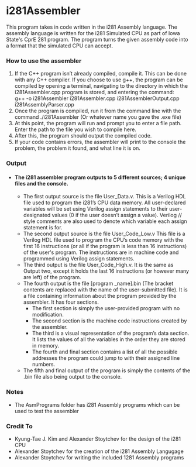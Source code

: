 # i281Assembler
This program takes in code written in the i281 Assembly language. The assembly language is written for the i281 Simulated CPU as part of Iowa State's CprE 281 program.
The program turns the given assembly code into a format that the simulated CPU can accept.

### How to use the assembler
1. If the C++  program isn’t already compiled, compile it. This can be done with any C++ compiler. If you choose to use g++, the program can be compiled by opening a terminal,  navigating to the directory in which the i281Assembler.cpp program is stored, and entering the command:  
  g++ -o i281Assembler i281Assembler.cpp i281AssemblerOutput.cpp i281AssemblyParser.cpp 
2. Once the program is compiled, run it from the command line with the command ./i281Assembler (Or whatever name you gave the .exe file)
3. At this point, the program will run and prompt you to enter a file path.  Enter the path to the file you wish to compile here.
4. After this, the program should output the compiled code.
5. If your code contains errors, the assembler will print to the console the problem, the problem it found, and what line it is on.


### Output
- #### The i281 assembler program outputs to 5 different sources; 4 unique files and the console. 
  - The first output source is the file User_Data.v. This is a Verilog HDL file used to program the i281’s CPU data memory. 
    All user-declared variables will be set using Verilog assign statements to their user-designated values (0 if the user doesn’t assign a value). 
    Verilog // style comments are also used to denote which variable each assign statement is for. 
  - The second output source is the file User_Code_Low.v This file is a Verilog HDL file used to program the CPU’s code memory with the first 16 instructions (or all if the program is less than 16 instructions) of the user's program. The instructions are in machine code and programmed using Verilog assign statements.
  - The third output is the file User_Code_High.v. It is the same as Output two, except it holds the last 16 instructions (or however many are left) of the program.
  - The fourth output is the file [program _name].bin (The bracket contents are  replaced with the name of the user-submitted file). It is a file containing information about the program provided by the assembler. It has four sections. 
    - The first section is simply the user-provided program with no modification. 
    - The second section is the machine code instructions created by the assembler.
    - The third is a visual representation of the program’s data section. It lists the values of all the variables in the order they are stored in memory.
    - The fourth and final section contains a list of all the possible addresses the program could jump to with their assigned line numbers.
  - The fifth and final output of the program is simply the contents of the .bin file also being output to the console.


### Notes 
  - The AsmPrograms folder has i281 Assembly programs which can be used to test the assembler
  
### Credit To 
   - Kyung-Tae J. Kim and Alexander Stoytchev for the design of the i281 CPU
   - Alexander Stoytchev for the creation of the i281 Assembly Langugage
   - Alexander Stoytchev for writing the included 1281 Assembly programs 
